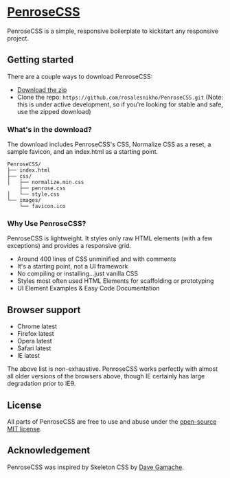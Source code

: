 # [PenroseCSS](https://github.com/rosalesnikho/PenroseCSS)
PenroseCSS is a simple, responsive boilerplate to kickstart any responsive project.



## Getting started

There are a couple ways to download PenroseCSS:
- [Download the zip](https://github.com/rosalesnikho/PenroseCSS)
- Clone the repo: `https://github.com/rosalesnikho/PenroseCSS.git` (Note: this is under active development, so if you're looking for stable and safe, use the zipped download)


### What's in the download?

The download includes PenroseCSS's CSS, Normalize CSS as a reset, a sample favicon, and an index.html as a starting point.

```
PenroseCSS/
├── index.html
├── css/
│   ├── normalize.min.css
    ├── penrose.css
│   └── style.css
└── images/
    └── favicon.ico

```

### Why Use PenroseCSS?

PenroseCSS is lightweight. It styles only raw HTML elements (with a few exceptions) and provides a responsive grid.
- Around 400 lines of CSS unminified and with comments
- It's a starting point, not a UI framework
- No compiling or installing...just vanilla CSS
- Styles most often used HTML Elements for scaffolding or prototyping
- UI Element Examples & Easy Code Documentation


## Browser support

- Chrome latest
- Firefox latest
- Opera latest
- Safari latest
- IE latest

The above list is non-exhaustive. PenroseCSS works perfectly with almost all older versions of the browsers above, though IE certainly has large degradation prior to IE9.


## License

All parts of PenroseCSS are free to use and abuse under the [open-source MIT license](https://github.com/dhg/Skeleton/blob/master/LICENSE.md).


## Acknowledgement

PenroseCSS was inspired by Skeleton CSS by [Dave Gamache](https://twitter.com/dhg).
